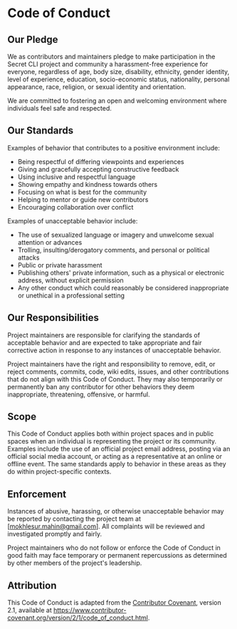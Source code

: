 # Code of Conduct

## Our Pledge

We as contributors and maintainers pledge to make participation in the Secret CLI project and community a harassment-free experience for everyone, regardless of age, body size, disability, ethnicity, gender identity, level of experience, education, socio-economic status, nationality, personal appearance, race, religion, or sexual identity and orientation.

We are committed to fostering an open and welcoming environment where individuals feel safe and respected.

## Our Standards

Examples of behavior that contributes to a positive environment include:

- Being respectful of differing viewpoints and experiences
- Giving and gracefully accepting constructive feedback
- Using inclusive and respectful language
- Showing empathy and kindness towards others
- Focusing on what is best for the community
- Helping to mentor or guide new contributors
- Encouraging collaboration over conflict

Examples of unacceptable behavior include:

- The use of sexualized language or imagery and unwelcome sexual attention or advances
- Trolling, insulting/derogatory comments, and personal or political attacks
- Public or private harassment
- Publishing others' private information, such as a physical or electronic address, without explicit permission
- Any other conduct which could reasonably be considered inappropriate or unethical in a professional setting

## Our Responsibilities

Project maintainers are responsible for clarifying the standards of acceptable behavior and are expected to take appropriate and fair corrective action in response to any instances of unacceptable behavior.

Project maintainers have the right and responsibility to remove, edit, or reject comments, commits, code, wiki edits, issues, and other contributions that do not align with this Code of Conduct. They may also temporarily or permanently ban any contributor for other behaviors they deem inappropriate, threatening, offensive, or harmful.

## Scope

This Code of Conduct applies both within project spaces and in public spaces when an individual is representing the project or its community. Examples include the use of an official project email address, posting via an official social media account, or acting as a representative at an online or offline event. The same standards apply to behavior in these areas as they do within project-specific contexts.

## Enforcement

Instances of abusive, harassing, or otherwise unacceptable behavior may be reported by contacting the project team at [mokhlesur.mahin@gmail.com]. All complaints will be reviewed and investigated promptly and fairly.


Project maintainers who do not follow or enforce the Code of Conduct in good faith may face temporary or permanent repercussions as determined by other members of the project's leadership.

## Attribution

This Code of Conduct is adapted from the [Contributor Covenant](https://www.contributor-covenant.org), version 2.1, available at https://www.contributor-covenant.org/version/2/1/code_of_conduct.html.
